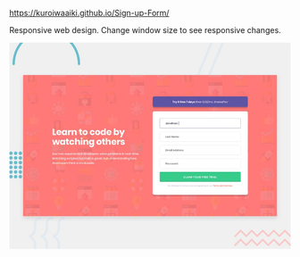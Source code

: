 https://kuroiwaaiki.github.io/Sign-up-Form/

Responsive web design. Change window size to see responsive changes.

![Design preview for the Sign up Form landing page coding challenge](./design/desktop-preview.jpg)
